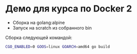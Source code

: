 # Демо для курса по Docker 2
- Сборка на golang:alpine
- Запуск на scratch из собранного bin

Сборка следующей командой:
```bash
CGO_ENABLED=0 GOOS=linux GOARCH=amd64 go build
```